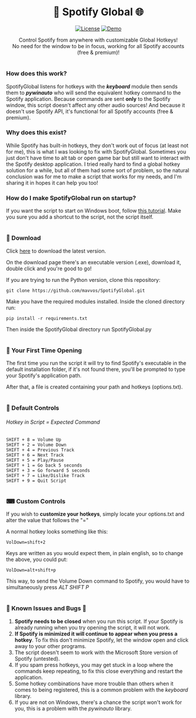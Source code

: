 <h1 align="center">🎵 Spotify Global 🌐</h1>
<div align="center">
  
  <a href="https://github.com/mavvos/SpotifyGlobal/blob/main/LICENSE">![License](https://img.shields.io/badge/License-MIT-red)</a>
  <a href="https://github.com/mavvos/SpotifyGlobal/releases/latest">![Demo](https://img.shields.io/badge/Download-Latest-green)</a>

  Control Spotify from anywhere with customizable Global Hotkeys!\
  No need for the window to be in focus, working for all Spotify accounts (free & premium)!

</div>

#
### How does this work?
SpotifyGlobal listens for hotkeys with the <i><b>keyboard</b></i> module then sends them to <i><b>pywinauto</b></i> who will send the equivalent hotkey command to the Spotify application.
Because commands are sent <b>only</b> to the Spotify window, this script doesn't affect any  other audio sources! And because it doesn't use Spotify API, it's functional for all Spotify accounts (free & premium).

### Why does this exist?
While Spotify has built-in hotkeys, they don't work out of focus (at least not for me), this is what I was looking to fix with SpotifyGlobal. Sometimes you just don't have time to alt tab or open game bar but still want to interact with the Spotify desktop application. I tried really hard to find a global hotkey solution for a while, but all of them had some sort of problem, so the natural conclusion was for me to make a script that works for my needs, and I'm sharing it in hopes it can help you too!

### How do I make SpotifyGlobal run on startup?
If you want the script to start on Windows boot, follow [this tutorial](https://support.microsoft.com/en-us/windows/add-an-app-to-run-automatically-at-startup-in-windows-10-150da165-dcd9-7230-517b-cf3c295d89dd). Make you sure you add a shortcut to the script, not the script itself.

#
<h3>🎁 Download</h3>
Click <a href="https://github.com/mavvos/SpotifyGlobal/releases/latest">here</a> to download the latest version.


On the download page there's an executable version (.exe), download it, double click and you're good to go!

If you are trying to run the Python version, clone this repository:
```
git clone https://github.com/mavvos/SpotifyGlobal.git
```

Make you have the required modules installed. Inside the cloned directory run:
```
pip install -r requirements.txt
```

Then inside the SpotifyGlobal directory run SpotifyGlobal.py

#
<h3>📂 Your First Time Opening</h3>
The first time you run the script it will try to find Spotify's executable in the default installation folder, if it's not found there, you'll be prompted to type your Spotify's application path.

After that, a file is created containing your path and hotkeys (options.txt).

#
<h3>🎹 Default Controls</h3>
<h6>Hotkey in Script = Expected Command</h6>

```
SHIFT + 8 = Volume Up
SHIFT + 2 = Volume Down
SHIFT + 4 = Previous Track
SHIFT + 6 = Next Track
SHIFT + 5 = Play/Pause
SHIFT + 1 = Go back 5 seconds
SHIFT + 3 = Go forward 5 seconds
SHIFT + 7 = Like/Dislike Track
SHIFT + 9 = Quit Script
```

#
<h3>⌨ Custom Controls</h3>
If you wish to <b>customize your hotkeys</b>, simply locate your options.txt and alter the value that follows the "="

A normal hotkey looks something like this:
```
VolDown=shift+2
```

Keys are written as you would expect them, in plain english, so to change the above, you could put:
```
VolDown=alt+shift+p
```

This way, to send the Volume Down command to Spotify, you would have to simultaneously press <i>ALT SHIFT P</i>

#
<h3>🐜 Known Issues and Bugs 🦟</h3>
<ol>
  <li><b>Spotify needs to be closed</b> when you run this script. If your Spotify is already running when you try opening the script, it will not work.</li>
  <li><b>If Spotify is minimized it will continue to appear when you press a hotkey</b>. To fix this don't minimize Spotify, let the window open and click away to your other programs.</li>
  <li>The script doesn't seem to work with the Microsoft Store version of Spotify (untested).</li>
  <li>If you spam press hotkeys, you may get stuck in a loop where the commands keep repeating, to fix this close everything and restart the application.</li>
  <li>Some hotkey combinations have more trouble than others when it comes to being registered, this is a common problem with the <i>keyboard</i> library.</li>
  <li>If you are not on Windows, there's a chance the script won't work for you, this is a problem with the <i>pywinauto</i> library.</li>
</ol>
